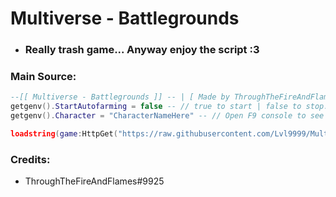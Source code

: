# Multiverse - Battlegrounds

- ###  Really trash game... Anyway enjoy the script :3

### Main Source:
```lua
--[[ Multiverse - Battlegrounds ]] -- | [ Made by ThroughTheFireAndFlames#9925 ]
getgenv().StartAutofarming = false -- // true to start | false to stop.
getgenv().Character = "CharacterNameHere" -- // Open F9 console to see all available characters (You must own the Character).

loadstring(game:HttpGet("https://raw.githubusercontent.com/Lvl9999/Multiverse-Battlegrounds/main/Autofarm"))();
```

### Credits:
* ThroughTheFireAndFlames#9925
